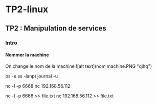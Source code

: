 # TP2-linux

## TP2 : Manipulation de services

### Intro

#### Nommer la machine

On change le nom de la machine 
![alt text](nom machine.PNG "qihq")

ps -e
ss -lanpt
journal -u

nc -l -p 6668
nc 192.168.56.112

nc -l -p 6668 >> file.txt
nc 192.168.56.112 >> file.txt
